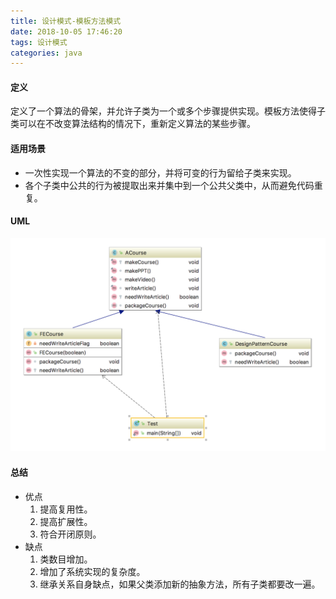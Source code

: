```yaml
---
title: 设计模式-模板方法模式
date: 2018-10-05 17:46:20
tags: 设计模式
categories: java
---
```


#### 定义

定义了一个算法的骨架，并允许子类为一个或多个步骤提供实现。模板方法使得子类可以在不改变算法结构的情况下，重新定义算法的某些步骤。

<!--more-->

#### 适用场景

* 一次性实现一个算法的不变的部分，并将可变的行为留给子类来实现。
* 各个子类中公共的行为被提取出来并集中到一个公共父类中，从而避免代码重复。

#### UML

![](https://raw.githubusercontent.com/haominglfs/images/master/20181114203753.png)

#### 总结

* 优点
  1. 提高复用性。
  2. 提高扩展性。
  3. 符合开闭原则。
* 缺点
  1. 类数目增加。
  2. 增加了系统实现的复杂度。
  3. 继承关系自身缺点，如果父类添加新的抽象方法，所有子类都要改一遍。